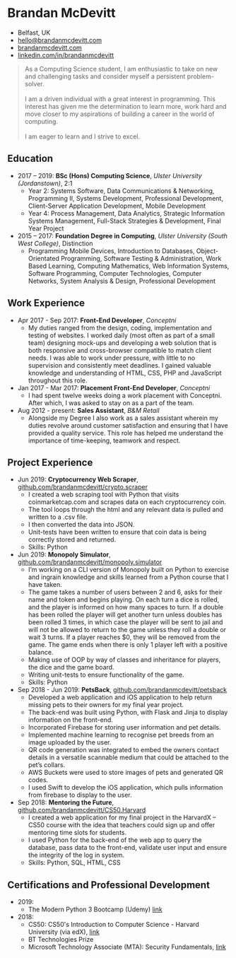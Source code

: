 # Brandan McDevitt

* Belfast, UK
* hello@brandanmcdevitt.com
* [brandanmcdevitt.com](https://www.brandanmcdevitt.com)
* [linkedin.com/in/brandanmcdevitt](https://www.linkedin.com/in/brandanmcdevitt/)

> As a Computing Science student, I am enthusiastic to take on new and challenging tasks and consider myself a persistent problem-solver.</br></br>
I am a driven individual with a great interest in programming. This interest has given me the determination to learn more, work hard and move closer to my aspirations of building a career in the world of computing.</br></br>
I am eager to learn and I strive to excel.

Education
---------
- 2017 – 2019: **BSc (Hons) Computing Science**, *Ulster University (Jordanstown)*, 2:1
  + Year 2: Systems Software, Data Communications & Networking, Programming II, Systems Development, Professional Development, Client-Server Application Development, Mobile Development
   + Year 4: Process Management, Data Analytics, Strategic Information Systems Management, Full-Stack Strategies & Development, Final Year Project
- 2015 – 2017: **Foundation Degree in Computing**, *Ulster University (South West College)*, Distinction
  + Programming Mobile Devices, Introduction to Databases, Object-Orientated Programming, Software Testing & Administration, Work Based Learning, Computing Mathematics, Web Information Systems, Software Programming, Computer Technologies, Computer Networks, System Analysis & Design, Professional Development

## Work Experience

- Apr 2017 - Sep 2017: **Front-End Developer**, *Conceptni*
  + My duties ranged from the design, coding, implementation and testing of websites. 
  I worked daily (most often as part of a small team) designing mock-ups and developing 
  a web solution that is both responsive and cross-browser compatible to match client needs. 
  I was able to work under pressure, with little to no supervision and consistently meet deadlines. 
  I gained valuable knowledge and understanding of HTML, CSS, PHP and JavaScript throughout this role.
- Jan 2017 - Mar 2017: **Placement Front-End Developer**, *Conceptni*
  + I had spent twelve weeks doing a work placement with Conceptni. After which, I was asked to stay on as a part of the team. 
- Aug 2012 - present: **Sales Assistant**, *B&M Retail*
  + Alongside my Degree I also work as a sales assistant wherein my duties revolve around customer 
    satisfaction and ensuring that I have provided a quality service. This role has helped me understand 
    the importance of time-keeping, teamwork and respect.

Project Experience
------------------

- Jun 2019: **Cryptocurrency Web Scraper**, [github.com/brandanmcdevitt/crypto.scraper](https://github.com/brandanmcdevitt/crypto.scraper)
    + I created a web scraping tool with Python that visits coinmarketcap.com and scrapes data on each cryptocurrency coin.
    + The tool loops through the html and any relevant data is pulled and written to a .csv file.
    + I then converted the data into JSON.
    + Unit-tests have been written to ensure that coin data is being correctly stored and returned.
    + Skills: Python
- Jun 2019: **Monopoly Simulator**, [github.com/brandanmcdevitt/monopoly.simulator](https://github.com/brandanmcdevitt/monopoly.simulator)
    + I’m working on a CLI version of Monopoly built on Python to exercise and ingrain knowledge and skills learned from a Python course that I have taken.
    + The game takes a number of users between 2 and 6, asks for their name and token and begins playing. On each turn a dice is rolled, and the player is informed on how many spaces to turn. If a double has been rolled the player will get another turn unless doubles has been rolled 3 times, in which case the player will be sent to jail and will not be allowed to return to the game unless they roll a double or wait 3 turns. If a player reaches $0, they will be removed from the game. The game ends when there is only 1 player left with a positive balance.
    + Making use of OOP by way of classes and inheritance for players, the dice and the game board.
    + Writing unit-tests to ensure functionality of the game.
    + Skills: Python
- Sep 2018 - Jun 2019: **PetsBack**, [github.com/brandanmcdevitt/petsback](https://github.com/brandanmcdevitt/petsback)
    + Developed a web application and iOS application to help return missing pets to their owners for my final year project.
    + The back-end was built using Python, with Flask and Jinja to display information on the front-end.
    + Incorporated Firebase for storing user information and pet details.
    + Implemented machine learning to recognise pet breeds from an image uploaded by the user.
    + QR code generation was integrated to embed the owners contact details in a versatile scannable medium that could be attached to the pet’s collars.
    + AWS Buckets were used to store images of pets and generated QR codes.
    + I used Swift to develop the iOS application, which pulls information from firebase to display to the user.
- Sep 2018: **Mentoring the Future**, [github.com/brandanmcdevitt/CS50.Harvard](https://github.com/brandanmcdevitt/CS50.Harvard/tree/master/project)
    + I created a web application for my final project in the HarvardX – CS50 course with the idea that teachers could sign up and offer mentoring time slots for students.
    + I used Python for the back-end of the web app to query the database, pass data to the front-end, validate user input and ensure the integrity of the log in system.
    + Skills: Python, SQL, HTML, CSS

Certifications and Professional Development
------------------------

- 2019:
  + The Modern Python 3 Bootcamp (Udemy) [link](https://www.udemy.com/certificate/UC-KAQDGV19/)
- 2018:
  + CS50: CS50's Introduction to Computer Science - Harvard University (via edX), [link](https://git.io/fjwrV)
  + BT Technologies Prize
  + Microsoft Technology Associate (MTA): Security Fundamentals, [link](https://www.youracclaim.com/badges/3b87fa06-c7c9-4736-83d6-e902f038f9e9/linked_in_profile)

